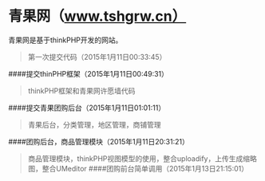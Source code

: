 # 青果网（www.tshgrw.cn）
青果网是基于thinkPHP开发的网站。

>第一次提交代码（2015年1月11日00:33:45）


####提交thinPHP框架（2015年1月11日00:49:31）
>thinkPHP框架和青果网许愿墙代码

####提交青果团购后台（2015年1月11日01:01:11）
>青果后台，分类管理，地区管理，商铺管理

####团购后台，商品管理模块（2015年1月11日20:31:21）
>商品管理模块，thinkPHP视图模型的使用，整合uploadify，上传生成缩略图，整合UMeditor
####团购前台简单调用（2015年1月13日21:15:01）
